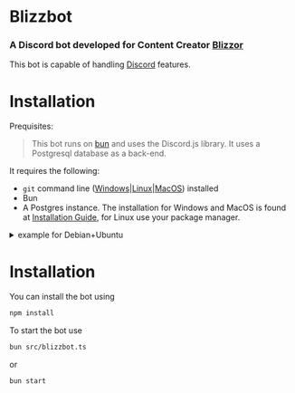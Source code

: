 # Blizzbot

### A Discord bot developed for Content Creator [Blizzor](https://blizzor.de)

This bot is capable of handling [Discord](https://discord.com) features.

# Installation

Prequisites:

> This bot runs on [bun](https://bun.sh) and uses the Discord.js library. It uses a Postgresql database as a back-end.

It requires the following:

- `git` command line ([Windows](https://git-scm.com/download/win)|[Linux](https://git-scm.com/book/en/v2/Getting-Started-Installing-Git)|[MacOS](https://git-scm.com/download/mac)) installed
- Bun
- A Postgres instance. The installation for Windows and MacOS is found at [Installation Guide](https://www.enterprisedb.com/downloads/postgres-postgresql-downloads), for Linux use your package manager.
<details>
<summary>example for Debian+Ubuntu</summary>

```zsh
# Create the file repository configuration:
sudo sh -c 'echo "deb http://apt.postgresql.org/pub/repos/apt $(lsb_release -cs)-pgdg main" > /etc/apt/sources.list.d/pgdg.list'

# Import the repository signing key:
wget --quiet -O - https://www.postgresql.org/media/keys/ACCC4CF8.asc | sudo apt-key add -

# Update the package lists:
sudo apt-get update

# Install the latest version of PostgreSQL.
# If you want a specific version, use 'postgresql-12' or similar instead of 'postgresql':
sudo apt-get -y install postgresql
```

</details>

# Installation

You can install the bot using

```sh
npm install
```

To start the bot use

```sh
bun src/blizzbot.ts
```

or

```sh
bun start
```
